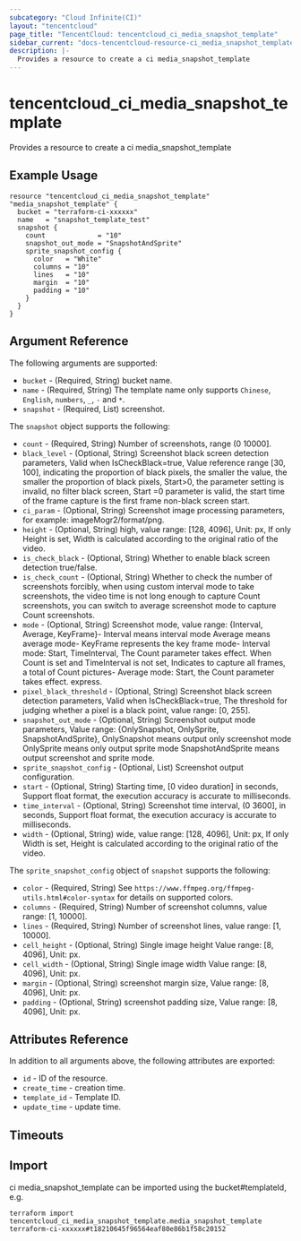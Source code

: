 ```yaml
---
subcategory: "Cloud Infinite(CI)"
layout: "tencentcloud"
page_title: "TencentCloud: tencentcloud_ci_media_snapshot_template"
sidebar_current: "docs-tencentcloud-resource-ci_media_snapshot_template"
description: |-
  Provides a resource to create a ci media_snapshot_template
---
```


# tencentcloud_ci_media_snapshot_template

Provides a resource to create a ci media_snapshot_template

## Example Usage

```hcl
resource "tencentcloud_ci_media_snapshot_template" "media_snapshot_template" {
  bucket = "terraform-ci-xxxxxx"
  name   = "snapshot_template_test"
  snapshot {
    count             = "10"
    snapshot_out_mode = "SnapshotAndSprite"
    sprite_snapshot_config {
      color   = "White"
      columns = "10"
      lines   = "10"
      margin  = "10"
      padding = "10"
    }
  }
}
```

## Argument Reference

The following arguments are supported:

* `bucket` - (Required, String) bucket name.
* `name` - (Required, String) The template name only supports `Chinese`, `English`, `numbers`, `_`, `-` and `*`.
* `snapshot` - (Required, List) screenshot.

The `snapshot` object supports the following:

* `count` - (Required, String) Number of screenshots, range (0 10000].
* `black_level` - (Optional, String) Screenshot black screen detection parameters, Valid when IsCheckBlack=true, Value reference range [30, 100], indicating the proportion of black pixels, the smaller the value, the smaller the proportion of black pixels, Start&gt;0, the parameter setting is invalid, no filter black screen, Start =0 parameter is valid, the start time of the frame capture is the first frame non-black screen start.
* `ci_param` - (Optional, String) Screenshot image processing parameters, for example: imageMogr2/format/png.
* `height` - (Optional, String) high, value range: [128, 4096], Unit: px, If only Height is set, Width is calculated according to the original ratio of the video.
* `is_check_black` - (Optional, String) Whether to enable black screen detection true/false.
* `is_check_count` - (Optional, String) Whether to check the number of screenshots forcibly, when using custom interval mode to take screenshots, the video time is not long enough to capture Count screenshots, you can switch to average screenshot mode to capture Count screenshots.
* `mode` - (Optional, String) Screenshot mode, value range: {Interval, Average, KeyFrame}- Interval means interval mode Average means average mode- KeyFrame represents the key frame mode- Interval mode: Start, TimeInterval, The Count parameter takes effect. When Count is set and TimeInterval is not set, Indicates to capture all frames, a total of Count pictures- Average mode: Start, the Count parameter takes effect. express.
* `pixel_black_threshold` - (Optional, String) Screenshot black screen detection parameters, Valid when IsCheckBlack=true, The threshold for judging whether a pixel is a black point, value range: [0, 255].
* `snapshot_out_mode` - (Optional, String) Screenshot output mode parameters, Value range: {OnlySnapshot, OnlySprite, SnapshotAndSprite}, OnlySnapshot means output only screenshot mode OnlySprite means only output sprite mode SnapshotAndSprite means output screenshot and sprite mode.
* `sprite_snapshot_config` - (Optional, List) Screenshot output configuration.
* `start` - (Optional, String) Starting time, [0 video duration] in seconds, Support float format, the execution accuracy is accurate to milliseconds.
* `time_interval` - (Optional, String) Screenshot time interval, (0 3600], in seconds, Support float format, the execution accuracy is accurate to milliseconds.
* `width` - (Optional, String) wide, value range: [128, 4096], Unit: px, If only Width is set, Height is calculated according to the original ratio of the video.

The `sprite_snapshot_config` object of `snapshot` supports the following:

* `color` - (Required, String) See `https://www.ffmpeg.org/ffmpeg-utils.html#color-syntax` for details on supported colors.
* `columns` - (Required, String) Number of screenshot columns, value range: [1, 10000].
* `lines` - (Required, String) Number of screenshot lines, value range: [1, 10000].
* `cell_height` - (Optional, String) Single image height Value range: [8, 4096], Unit: px.
* `cell_width` - (Optional, String) Single image width Value range: [8, 4096], Unit: px.
* `margin` - (Optional, String) screenshot margin size, Value range: [8, 4096], Unit: px.
* `padding` - (Optional, String) screenshot padding size, Value range: [8, 4096], Unit: px.

## Attributes Reference

In addition to all arguments above, the following attributes are exported:

* `id` - ID of the resource.
* `create_time` - creation time.
* `template_id` - Template ID.
* `update_time` - update time.


## Timeouts

<no value>


## Import

ci media_snapshot_template can be imported using the bucket#templateId, e.g.

```
terraform import tencentcloud_ci_media_snapshot_template.media_snapshot_template terraform-ci-xxxxxx#t18210645f96564eaf80e86b1f58c20152
```

